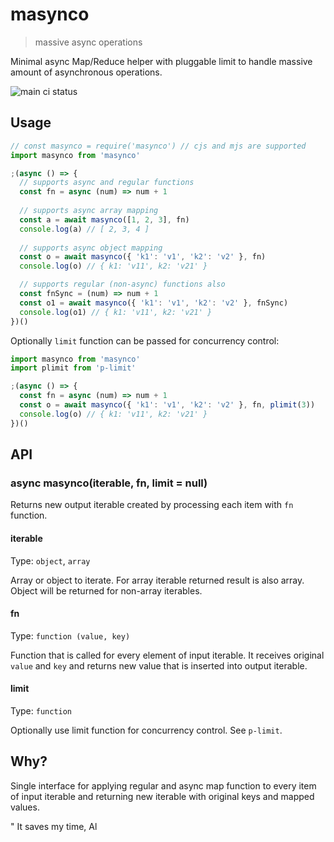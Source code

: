 # masynco

> massive async operations

Minimal async Map/Reduce helper with pluggable limit to handle massive amount of asynchronous operations.

![main ci status](https://github.com/tsertkov/masynco/actions/workflows/main.yml/badge.svg?branch=main)

## Usage

```javascript
// const masynco = require('masynco') // cjs and mjs are supported
import masynco from 'masynco'

;(async () => {
  // supports async and regular functions
  const fn = async (num) => num + 1
  
  // supports async array mapping
  const a = await masynco([1, 2, 3], fn)
  console.log(a) // [ 2, 3, 4 ]
  
  // supports async object mapping
  const o = await masynco({ 'k1': 'v1', 'k2': 'v2' }, fn)
  console.log(o) // { k1: 'v11', k2: 'v21' }

  // supports regular (non-async) functions also
  const fnSync = (num) => num + 1
  const o1 = await masynco({ 'k1': 'v1', 'k2': 'v2' }, fnSync)
  console.log(o1) // { k1: 'v11', k2: 'v21' }
})()
```

Optionally `limit` function can be passed for concurrency control:

```javascript
import masynco from 'masynco'
import plimit from 'p-limit'

;(async () => {
  const fn = async (num) => num + 1
  const o = await masynco({ 'k1': 'v1', 'k2': 'v2' }, fn, plimit(3))
  console.log(o) // { k1: 'v11', k2: 'v21' }
})()
```

## API

### async masynco(iterable, fn, limit = null)

Returns new output iterable created by processing each item with `fn` function.

#### iterable

Type: `object`, `array`

Array or object to iterate. For array iterable returned result is also array. Object will be returned for non-array iterables.

#### fn

Type: `function (value, key)`

Function that is called for every element of input iterable. It receives original `value` and `key` and returns new value that is inserted into output iterable.

#### limit

Type: `function`

Optionally use limit function for concurrency control. See `p-limit`.

## Why?

Single interface for applying regular and async map function to every item of input iterable and returning new iterable with original keys and mapped values.

" It saves my time, Al

